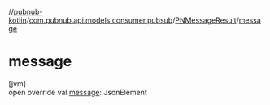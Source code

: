 //[pubnub-kotlin](../../../index.md)/[com.pubnub.api.models.consumer.pubsub](../index.md)/[PNMessageResult](index.md)/[message](message.md)

# message

[jvm]\
open override val [message](message.md): JsonElement
